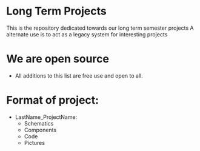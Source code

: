 # Long Term Projects
This is the repository dedicated towards our long term semester projects
A alternate use is to act as a legacy system for interesting projects

# We are open source
  - All additions to this list are free use and open to all.

# Format of project:
  - LastName_ProjectName:
      - Schematics
      - Components
      - Code
      - Pictures
